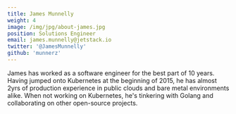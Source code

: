 ```yaml
---
title: James Munnelly
weight: 4
image: /img/jpg/about-james.jpg
position: Solutions Engineer
email: james.munnelly@jetstack.io
twitter: '@JamesMunnelly'
github: 'munnerz'
---
```


James has worked as a software engineer for the best part of 10 years. Having
jumped onto Kubernetes at the beginning of 2015, he has almost 2yrs of production
experience in public clouds and bare metal environments alike. When not working
on Kubernetes, he's tinkering with Golang and collaborating on other open-source projects.
